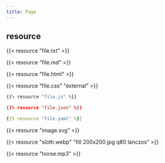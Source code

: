 ```yaml
---
title: Page
---
```


## resource

{{< resource "file.txt" >}}

{{< resource "file.md" >}}

{{< resource "file.html" >}}

{{< resource "file.css" "external" >}}

```javascript
{{% resource "file.js" %}}
```

```json
{{% resource "file.json" %}}
```

```yaml
{{% resource "file.yaml" %}}
```

{{< resource "image.svg" >}}

{{< resource "sloth.webp" "fill 200x200 jpg q80 lanczos" >}}

{{< resource "horse.mp3" >}}
